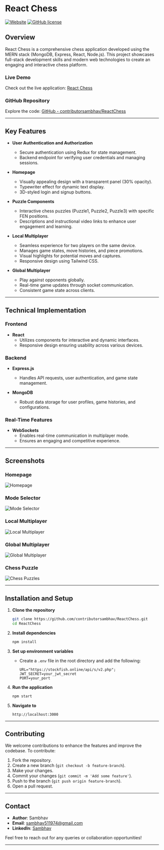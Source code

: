 # React Chess

[![Website](https://img.shields.io/website-up-down-green-red/http/reactchess.onrender.com.svg)](https://reactchess.onrender.com/)
[![GitHub license](https://img.shields.io/badge/license-MIT-blue.svg)](https://github.com/contributorsambhav/ReactChess/blob/main/LICENSE)

## Overview

React Chess is a comprehensive chess application developed using the MERN stack (MongoDB, Express, React, Node.js). This project showcases full-stack development skills and modern web technologies to create an engaging and interactive chess platform.

### Live Demo
Check out the live application: [React Chess](https://reactchess.onrender.com/)

### GitHub Repository
Explore the code: [GitHub - contributorsambhav/ReactChess](https://github.com/contributorsambhav/ReactChess)

---

## Key Features

- **User Authentication and Authorization**
  - Secure authentication using Redux for state management.
  - Backend endpoint for verifying user credentials and managing sessions.

- **Homepage**
  - Visually appealing design with a transparent panel (30% opacity).
  - Typewriter effect for dynamic text display.
  - 3D-styled login and signup buttons.

- **Puzzle Components**
  - Interactive chess puzzles (Puzzle1, Puzzle2, Puzzle3) with specific FEN positions.
  - Descriptions and instructional video links to enhance user engagement and learning.

- **Local Multiplayer**
  - Seamless experience for two players on the same device.
  - Manages game states, move histories, and piece promotions.
  - Visual highlights for potential moves and captures.
  - Responsive design using Tailwind CSS.

- **Global Multiplayer**
  - Play against opponents globally.
  - Real-time game updates through socket communication.
  - Consistent game state across clients.

---

## Technical Implementation

### Frontend

- **React**
  - Utilizes components for interactive and dynamic interfaces.
  - Responsive design ensuring usability across various devices.

### Backend

- **Express.js**
  - Handles API requests, user authentication, and game state management.

- **MongoDB**
  - Robust data storage for user profiles, game histories, and configurations.

### Real-Time Features

- **WebSockets**
  - Enables real-time communication in multiplayer mode.
  - Ensures an engaging and competitive experience.

---

## Screenshots

### Homepage
![Homepage](./images/home.png)

### Mode Selector
![Mode Selector](./images/modeselector.png)

### Local Multiplayer
![Local Multiplayer](./images/Local.png)

### Global Multiplayer
![Global Multiplayer](./images/Global.png)

### Chess Puzzle
![Chess Puzzles](./images/Puzzles.png)

---

## Installation and Setup

1. **Clone the repository**
   ```bash
   git clone https://github.com/contributorsambhav/ReactChess.git
   cd ReactChess
   ```

2. **Install dependencies**
   ```bash
   npm install
   ```

3. **Set up environment variables**
   - Create a `.env` file in the root directory and add the following:
     ```
     URL="https://stockfish.online/api/s/v2.php";
     JWT_SECRET=your_jwt_secret
     PORT=your_port
     ```

4. **Run the application**
   ```bash
   npm start
   ```

5. **Navigate to**
   ```
   http://localhost:3000
   ```

---

## Contributing

We welcome contributions to enhance the features and improve the codebase. To contribute:

1. Fork the repository.
2. Create a new branch (`git checkout -b feature-branch`).
3. Make your changes.
4. Commit your changes (`git commit -m 'Add some feature'`).
5. Push to the branch (`git push origin feature-branch`).
6. Open a pull request.

---


## Contact

- **Author**: Sambhav 
- **Email**: [sambhav511974@gmail.com](mailto:sambhav511974@gmail.com)
- **LinkedIn**: [Sambhav]([https://www.linkedin.com/in/sambhavjain/](https://www.linkedin.com/in/sambhav-2535a8285/))

Feel free to reach out for any queries or collaboration opportunities!

---
